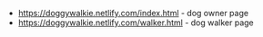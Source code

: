 * https://doggywalkie.netlify.com/index.html - dog owner page
* https://doggywalkie.netlify.com/walker.html - dog walker page
